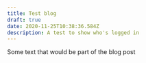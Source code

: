 ```yaml
---
title: Test blog
draft: true
date: 2020-11-25T10:38:36.584Z
description: A test to show who's logged in
---
```

Some text that would be part of the blog post